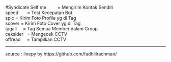 #Syndicate Self
me          = Mengirim Kontak Sendiri <br>
speed       = Test Kecepatan Bot <br>
spic <tag>  = Kirim Foto Profile yg di Tag <br>
scover <tag>= Kirim Foto Cover yg di Tag <br>
tagall      = Tag Semua Member dalam Group <br>
ceksider    = Mengecek CCTV <br>
offread     = Tampilkan CCTV <br>
<hr>
source : linepy by https://github.com/fadhiilrachman/

